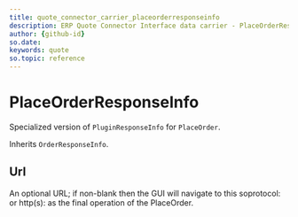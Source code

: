 ```yaml
---
title: quote_connector_carrier_placeorderresponseinfo
description: ERP Quote Connector Interface data carrier - PlaceOrderResponseInfo
author: {github-id}
so.date:
keywords: quote
so.topic: reference
---
```


# PlaceOrderResponseInfo

Specialized version of `PluginResponseInfo` for `PlaceOrder`.

Inherits `OrderResponseInfo`.

## Url

An optional URL; if non-blank then the GUI will navigate to this soprotocol: or http(s): as the final operation of the PlaceOrder.
